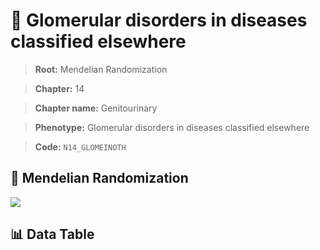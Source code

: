 # 🧪 Glomerular disorders in diseases classified elsewhere

> **Root:** Mendelian Randomization

> **Chapter:** 14  

> **Chapter name:** Genitourinary

> **Phenotype:** Glomerular disorders in diseases classified elsewhere  

> **Code:** `N14_GLOMEINOTH`

## 🧬 Mendelian Randomization  

<img src="/MR/Figures/Forward/N14_GLOMEINOTH.png"/>

## 📊 Data Table

<CsvTableMRF src="/MR_Data/Forward/N14_GLOMEINOTH.csv"/>
